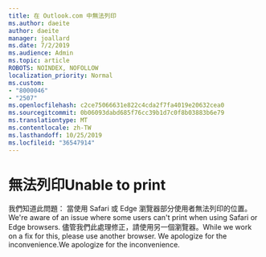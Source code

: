 ```yaml
---
title: 在 Outlook.com 中無法列印
ms.author: daeite
author: daeite
manager: joallard
ms.date: 7/2/2019
ms.audience: Admin
ms.topic: article
ROBOTS: NOINDEX, NOFOLLOW
localization_priority: Normal
ms.custom:
- "8000046"
- "2507"
ms.openlocfilehash: c2ce75066631e822c4cda2f7fa4019e20632cea0
ms.sourcegitcommit: 0b06093dabd685f76cc39b1d7c0f8b03883b6e79
ms.translationtype: MT
ms.contentlocale: zh-TW
ms.lasthandoff: 10/25/2019
ms.locfileid: "36547914"
---
```

# <a name="unable-to-print"></a><span data-ttu-id="d81de-102">無法列印</span><span class="sxs-lookup"><span data-stu-id="d81de-102">Unable to print</span></span>

<span data-ttu-id="d81de-103">我們知道此問題： 當使用 Safari 或 Edge 瀏覽器部分使用者無法列印的位置。</span><span class="sxs-lookup"><span data-stu-id="d81de-103">We're aware of an issue where some users can't print when using Safari or Edge browsers.</span></span> <span data-ttu-id="d81de-104">儘管我們此處理修正，請使用另一個瀏覽器。</span><span class="sxs-lookup"><span data-stu-id="d81de-104">While we work on a fix for this, please use another browser.</span></span> <span data-ttu-id="d81de-105">We apologize for the inconvenience.</span><span class="sxs-lookup"><span data-stu-id="d81de-105">We apologize for the inconvenience.</span></span>